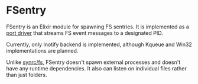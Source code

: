 # FSentry

FSentry is an Elixir module for spawning FS sentries. It is implemented as a
[port driver][] that streams FS event messages to a designated PID.

[port driver]: http://erlang.org/doc/tutorial/c_portdriver.html

Currently, only Inotify backend is implemented, although Kqueue and Win32
implementations are planned.

Unlike [synrc/fs](https://github.com/synrc/fs), FSentry doesn't spawn external
processes and doesn't have any runtime dependencies. It also can listen on
individual files rather than just folders.
